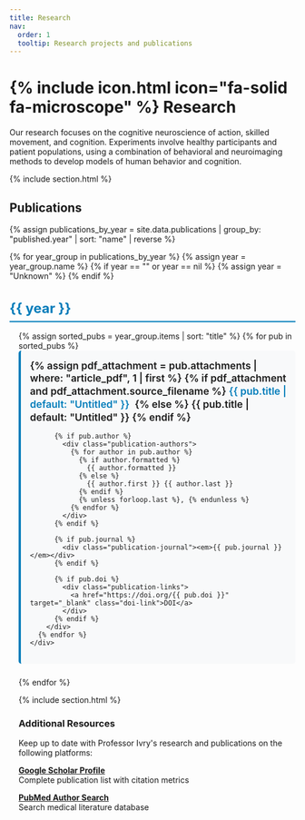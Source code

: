 ```yaml
---
title: Research
nav:
  order: 1
  tooltip: Research projects and publications
---
```


# {% include icon.html icon="fa-solid fa-microscope" %} Research

Our research focuses on the cognitive neuroscience of action, skilled movement, and cognition. Experiments involve healthy participants and patient populations, using a combination of behavioral and neuroimaging methods to develop models of human behavior and cognition.

{% include section.html %}

## Publications

{% assign publications_by_year = site.data.publications | group_by: "published.year" | sort: "name" | reverse %}

{% for year_group in publications_by_year %}
  {% assign year = year_group.name %}
  {% if year == "" or year == nil %}
    {% assign year = "Unknown" %}
  {% endif %}
  
  <div class="year-section">
    <h3 class="year-header">{{ year }}</h3>
    <div class="publications-list">
      {% assign sorted_pubs = year_group.items | sort: "title" %}
      {% for pub in sorted_pubs %}
        <div class="publication-item">
          <div class="publication-title">
            {% assign pdf_attachment = pub.attachments | where: "article_pdf", 1 | first %}
            {% if pdf_attachment and pdf_attachment.source_filename %}
              <a href="{{ site.baseurl }}/files/organized_pubs_pdfs/{{ pdf_attachment.source_filename }}" target="_blank" class="pdf-link">
                {{ pub.title | default: "Untitled" }}
                <i class="fa-solid fa-file-pdf pdf-icon"></i>
              </a>
            {% else %}
              {{ pub.title | default: "Untitled" }}
            {% endif %}
          </div>
          
          {% if pub.author %}
            <div class="publication-authors">
              {% for author in pub.author %}
                {% if author.formatted %}
                  {{ author.formatted }}
                {% else %}
                  {{ author.first }} {{ author.last }}
                {% endif %}
                {% unless forloop.last %}, {% endunless %}
              {% endfor %}
            </div>
          {% endif %}
          
          {% if pub.journal %}
            <div class="publication-journal"><em>{{ pub.journal }}</em></div>
          {% endif %}
          
          {% if pub.doi %}
            <div class="publication-links">
              <a href="https://doi.org/{{ pub.doi }}" target="_blank" class="doi-link">DOI</a>
            </div>
          {% endif %}
        </div>
      {% endfor %}
    </div>
  </div>
{% endfor %}

<style>
.year-section {
  margin-bottom: 2rem;
}

.year-header {
  color: #007cba;
  border-bottom: 2px solid #007cba;
  padding-bottom: 0.5rem;
  margin-bottom: 1rem;
  font-size: 1.5rem;
}

.publications-list {
  margin-left: 1rem;
}

.publication-item {
  margin-bottom: 1.5rem;
  padding: 1rem;
  background-color: #f8f9fa;
  border-radius: 5px;
  border-left: 4px solid #007cba;
}

.publication-title {
  font-size: 1.1rem;
  font-weight: 600;
  margin-bottom: 0.5rem;
  line-height: 1.3;
}

.publication-title a.pdf-link {
  color: #007cba;
  text-decoration: none;
}

.publication-title a.pdf-link:hover {
  color: #005a8b;
  text-decoration: underline;
}

.pdf-icon {
  color: #dc3545;
  margin-left: 0.3rem;
  font-size: 0.9rem;
}

.publication-authors {
  color: #666;
  margin-bottom: 0.3rem;
  font-size: 0.95rem;
}

.publication-journal {
  color: #555;
  margin-bottom: 0.5rem;
  font-size: 0.9rem;
}

.publication-links {
  margin-top: 0.5rem;
}

.doi-link {
  background-color: #007cba;
  color: white;
  padding: 0.2rem 0.5rem;
  border-radius: 3px;
  text-decoration: none;
  font-size: 0.8rem;
  font-weight: 500;
}

.doi-link:hover {
  background-color: #005a8b;
  color: white;
}
</style>

{% include section.html %}

### Additional Resources
Keep up to date with Professor Ivry's research and publications on the following platforms:

**[Google Scholar Profile](https://scholar.google.com/citations?user=nicnuy4AAAAJ&hl=en)**  
Complete publication list with citation metrics

**[PubMed Author Search](https://pubmed.ncbi.nlm.nih.gov/?term=Ivry+RB%5BAuthor%5D)**  
Search medical literature database
